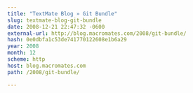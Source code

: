 ```yaml
---
title: "TextMate Blog » Git Bundle"
slug: textmate-blog-git-bundle
date: 2008-12-21 22:47:32 -0600
external-url: http://blog.macromates.com/2008/git-bundle/
hash: 0e0dbfa1c53de741770122608e1b6a29
year: 2008
month: 12
scheme: http
host: blog.macromates.com
path: /2008/git-bundle/

---
```



